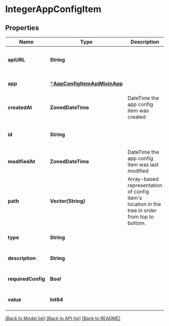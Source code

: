 # IntegerAppConfigItem


## Properties
Name | Type | Description | Notes
------------ | ------------- | ------------- | -------------
**apiURL** | **String** |  | [optional] [readonly] [default to nothing]
**app** | [***AppConfigItemApiMixinApp**](AppConfigItemApiMixinApp.md) |  | [optional] [default to nothing]
**createdAt** | **ZonedDateTime** | DateTime the app config item was created | [optional] [readonly] [default to nothing]
**id** | **String** |  | [optional] [readonly] [default to nothing]
**modifiedAt** | **ZonedDateTime** | DateTime the app config item was last modified | [optional] [readonly] [default to nothing]
**path** | **Vector{String}** | Array-based representation of config item&#39;s location in the tree in order from top to bottom. | [optional] [default to nothing]
**type** | **String** |  | [optional] [default to nothing]
**description** | **String** |  | [optional] [default to nothing]
**requiredConfig** | **Bool** |  | [optional] [default to nothing]
**value** | **Int64** |  | [optional] [default to nothing]


[[Back to Model list]](../README.md#models) [[Back to API list]](../README.md#api-endpoints) [[Back to README]](../README.md)


